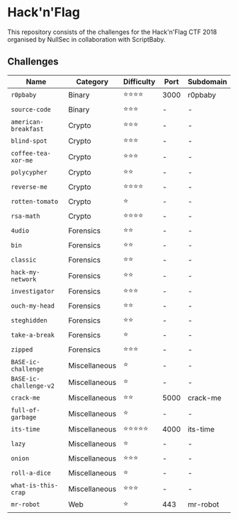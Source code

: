 # Hack'n'Flag

This repository consists of the challenges for the Hack'n'Flag CTF 2018 organised by NullSec in collaboration with ScriptBaby.

## Challenges

| Name                   | Category      | Difficulty | Port | Subdomain |
| ---------------------- | ------------- | ---------- | ---- | --------- |
| `r0pbaby`              | Binary        | ⭐️⭐️⭐️⭐️   | 3000 | r0pbaby   |
| `source-code`          | Binary        | ⭐️⭐️⭐️     | -    | -         |
| `american-breakfast`   | Crypto        | ⭐️⭐️⭐️     | -    | -         |
| `blind-spot`           | Crypto        | ⭐️⭐️⭐️     | -    | -         |
| `coffee-tea-xor-me`    | Crypto        | ⭐️⭐️⭐️     | -    | -         |
| `polycypher`           | Crypto        | ⭐️⭐️       | -    | -         |
| `reverse-me`           | Crypto        | ⭐️⭐️⭐️⭐️   | -    | -         |
| `rotten-tomato`        | Crypto        | ⭐️         | -    | -         |
| `rsa-math`             | Crypto        | ⭐️⭐️⭐️⭐️   | -    | -         |
| `4udio`                | Forensics     | ⭐️⭐️       | -    | -         |
| `bin`                  | Forensics     | ⭐️⭐️       | -    | -         |
| `classic`              | Forensics     | ⭐️⭐️       | -    | -         |
| `hack-my-network`      | Forensics     | ⭐️⭐️       | -    | -         |
| `investigator`         | Forensics     | ⭐️⭐️⭐️     | -    | -         |
| `ouch-my-head`         | Forensics     | ⭐️⭐️       | -    | -         |
| `steghidden`           | Forensics     | ⭐️⭐️       | -    | -         |
| `take-a-break`         | Forensics     | ⭐️         | -    | -         |
| `zipped`               | Forensics     | ⭐️⭐️⭐️     | -    | -         |
| `BASE-ic-challenge`    | Miscellaneous | ⭐️         | -    | -         |
| `BASE-ic-challenge-v2` | Miscellaneous | ⭐️         | -    | -         |
| `crack-me`             | Miscellaneous | ⭐️⭐️       | 5000 | crack-me  |
| `full-of-garbage`      | Miscellaneous | ⭐️         | -    | -         |
| `its-time`             | Miscellaneous | ⭐️⭐️⭐️⭐️⭐️ | 4000 | its-time  |
| `lazy`                 | Miscellaneous | ⭐️         | -    | -         |
| `onion`                | Miscellaneous | ⭐️⭐️⭐️     | -    | -         |
| `roll-a-dice`          | Miscellaneous | ⭐️         | -    | -         |
| `what-is-this-crap`    | Miscellaneous | ⭐️⭐️⭐️     | -    | -         |
| `mr-robot`             | Web           | ⭐️         | 443  | mr-robot  |
